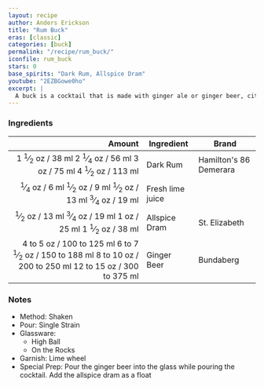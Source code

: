 ```yaml
---
layout: recipe
author: Anders Erickson
title: "Rum Buck"
eras: [classic]
categories: [buck]
permalink: "/recipe/rum_buck/"
iconfile: rum_buck
stars: 0
base_spirits: "Dark Rum, Allspice Dram"
youtube: "2EZBGowe0ho"
excerpt: |
  A buck is a cocktail that is made with ginger ale or ginger beer, citrus juice, and any of a number of base liquors. Buck cocktails are sometimes called mules.
---
```


### Ingredients

|    Amount | Ingredient       | Brand                  |
| --------: | ---------------- | ---------------------- |
|    <span class="onex active">1 <sup>1</sup>&frasl;<sub>2</sub> oz  / 38 ml</span> <span class="onehalfx">2 <sup>1</sup>&frasl;<sub>4</sub> oz  / 56 ml</span> <span class="twox">3 oz  / 75 ml</span> <span class="threex">4 <sup>1</sup>&frasl;<sub>2</sub> oz  / 113 ml</span>| Dark Rum         | Hamilton's 86 Demerara |
|   <span class="onex active"> <sup>1</sup>&frasl;<sub>4</sub> oz  / 6 ml</span> <span class="onehalfx"> <sup>1</sup>&frasl;<sub>2</sub> oz  / 9 ml</span> <span class="twox"> <sup>1</sup>&frasl;<sub>2</sub> oz  / 13 ml</span> <span class="threex"> <sup>3</sup>&frasl;<sub>4</sub> oz  / 19 ml</span>| Fresh lime juice |
|    <span class="onex active"> <sup>1</sup>&frasl;<sub>2</sub> oz  / 13 ml</span> <span class="onehalfx"> <sup>3</sup>&frasl;<sub>4</sub> oz  / 19 ml</span> <span class="twox">1 oz  / 25 ml</span> <span class="threex">1 <sup>1</sup>&frasl;<sub>2</sub> oz  / 38 ml</span>| Allspice Dram    | St. Elizabeth          |
| <span class="onex active">4 to 5 oz  / 100 to 125 ml</span> <span class="onehalfx">6 to 7 <sup>1</sup>&frasl;<sub>2</sub> oz  / 150 to 188 ml</span> <span class="twox">8 to 10 oz  / 200 to 250 ml</span> <span class="threex">12 to 15 oz  / 300 to 375 ml</span>| Ginger Beer      | Bundaberg              |

### Notes

- Method: Shaken
- Pour: Single Strain
- Glassware:
  - High Ball
  - On the Rocks
- Garnish: Lime wheel
- Special Prep: Pour the ginger beer into the glass while pouring the cocktail. Add the allspice dram as a float

    
<script type="application/ld+json">
{
  "@context": "https://schema.org",
  "@type": "Recipe",
  "author": {
    "@type": "Person",
    "name": "{{ page.author }}"
    },
  "description": "{{ page.excerpt | strip_html | replace: '"', "'" }}",
  "recipeIngredient": [
  " 1.5 oz Dark Rum",
  "0.25 oz Fresh lime juice",
  " 0.5 oz Allspice Dram ",
  "4 to 5 oz Ginger Beer "
    ],
  "name": "{{ page.title }}",
  "recipeInstructions": [
    {
      "@type": "HowToStep",
      "text": "- Method: Shaken"
    },
    {
      "@type": "HowToStep",
      "text": "- Pour: Single Strain"
    },
    {
      "@type": "HowToStep",
      "text": "- Glassware:"
    },
    {
      "@type": "HowToStep",
      "text": "  - High Ball"
    },
    {
      "@type": "HowToStep",
      "text": "  - On the Rocks"
    },
    {
      "@type": "HowToStep",
      "text": "- Garnish: Lime wheel"
    },
    {
      "@type": "HowToStep",
      "text": "- Special Prep: Pour the ginger beer into the glass while pouring the cocktail. Add the allspice dram as a float"
    }
    ],
  "recipeYield": "1 cocktail",
  "recipeCategory": "cocktail",
  {%- if page.stars and site.data.ratings[page.iconfile].ratings -%}"aggregateRating": "{%- include stars_metadata.html %} out of 5",{%- endif -%}
  "recipeCuisine": "global",
  "prepTime": "PT20M",
  "cookTime": "PT15S",
  "keywords": "{{ page.title }}, cocktail, {{ page.eras }}, {%- include category_metadata.html -%}, {%- include spirits_metadata.html -%}"
}
</script>

    